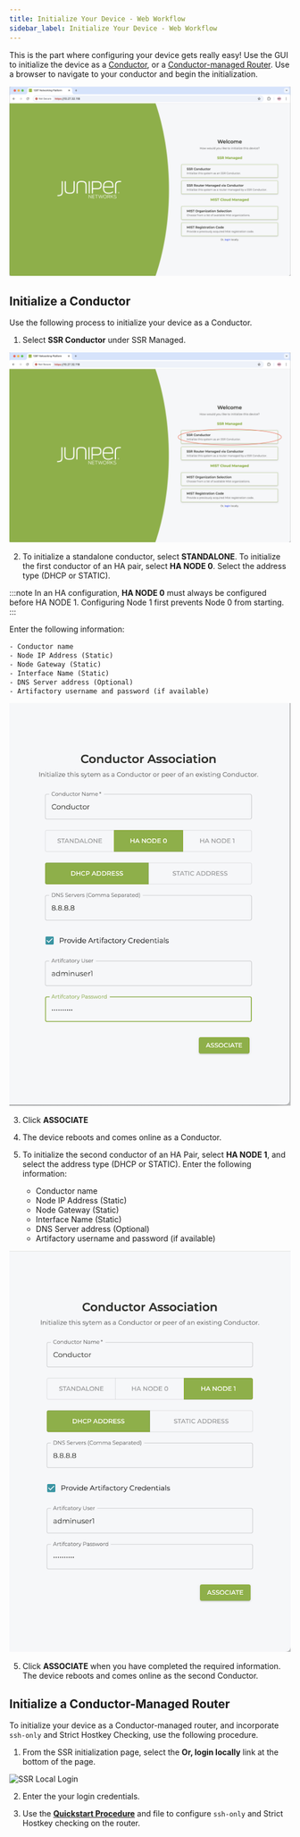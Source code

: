 ```yaml
---
title: Initialize Your Device - Web Workflow
sidebar_label: Initialize Your Device - Web Workflow
---
```


This is the part where configuring your device gets really easy! Use the GUI to initialize the device as a [Conductor](#initialize-a-conductor), or a [Conductor-managed Router](#initialize-a-conductor-managed-router). Use a browser to navigate to your conductor and begin the initialization.  

![U-ISO Device Selection GUI](/img/u-iso8_launch_gui.png)

## Initialize a Conductor

Use the following process to initialize your device as a Conductor.

1. Select **SSR Conductor** under SSR Managed.

  ![SSR Conductor](/img/u-iso8a_initialize_conductor.png)

2. To initialize a standalone conductor, select **STANDALONE**. To initialize the first conductor of an HA pair, select **HA NODE 0**. Select the address type (DHCP or STATIC). 

:::note
In an HA configuration, **HA NODE 0** must always be configured before HA NODE 1. Configuring Node 1 first prevents Node 0 from starting.
:::

Enter the following information: 
 
	- Conductor name
	- Node IP Address (Static)
	- Node Gateway (Static)
	- Interface Name (Static)
	- DNS Server address (Optional)
	- Artifactory username and password (if available)

 ![Conductor Association](/img/u-iso9_define_conductor.png)

3. Click **ASSOCIATE** 

4. The device reboots and comes online as a Conductor.

5. To initialize the second conductor of an HA Pair, select **HA NODE 1**, and select the address type (DHCP or STATIC). Enter the following information:

	- Conductor name
	- Node IP Address (Static)
	- Node Gateway (Static)
	- Interface Name (Static)
	- DNS Server address (Optional)
	- Artifactory username and password (if available)

 ![HA Conductor Association](/img/u-iso9a_ha_conductor.png)

5. Click **ASSOCIATE** when you have completed the required information. The device reboots and comes online as the second Conductor.

## Initialize a Conductor-Managed Router

To initialize your device as a Conductor-managed router, and incorporate `ssh-only` and Strict Hostkey Checking, use the following procedure. 

1. From the SSR initialization page, select the **Or, login locally** link at the bottom of the page.

  ![SSR Local Login](/img/u-iso_com-crit_6.3.0_local-login.png)

2. Enter the your login credentials. 

3. Use the [**Quickstart Procedure**](cc_fips_6.3.0_quickstart_otp.md) and file to configure `ssh-only` and Strict Hostkey checking on the router.  

 



